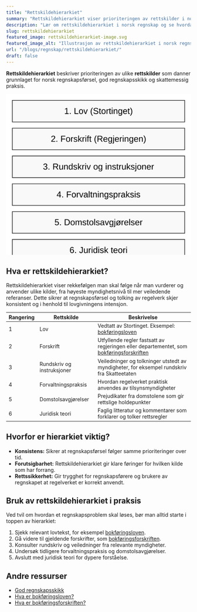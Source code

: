 ```yaml
---
title: "Rettskildehierarkiet"
summary: "Rettskildehierarkiet viser prioriteringen av rettskilder i norsk regnskap, fra lover og forskrifter til forvaltningspraksis og juridisk teori."
description: "Lær om rettskildehierarkiet i norsk regnskap og se hvordan lover, forskrifter, praksis og teoretiske kilder prioriteres ved regnskapsførsel."
slug: rettskildehierarkiet
featured_image: rettskildehierarkiet-image.svg
featured_image_alt: "Illustrasjon av rettskildehierarkiet i norsk regnskap"
url: "/blogs/regnskap/rettskildehierarkiet/"
draft: false
---
```


**Rettskildehierarkiet** beskriver prioriteringen av ulike **rettskilder** som danner grunnlaget for norsk regnskapsførsel, god regnskapsskikk og skattemessig praksis.

![Illustrasjon av rettskildehierarkiet i norsk regnskap](rettskildehierarkiet-image.svg)

## Hva er rettskildehierarkiet?

Rettskildehierarkiet viser rekkefølgen man skal følge når man vurderer og anvender ulike kilder, fra høyeste myndighetsnivå til mer veiledende referanser. Dette sikrer at regnskapsførsel og tolking av regelverk skjer konsistent og i henhold til lovgivningens intensjon.

| Rangering | Rettskilde                  | Beskrivelse                                                                                                         |
|-----------|-----------------------------|---------------------------------------------------------------------------------------------------------------------|
| 1         | Lov                         | Vedtatt av Stortinget. Eksempel: [bokføringsloven](/blogs/regnskap/hva-er-bokforingsloven "Hva er Bokføringsloven? Komplett Guide til Norsk Bokføringslovgivning")        |
| 2         | Forskrift                   | Utfyllende regler fastsatt av regjeringen eller departementet, som [bokføringsforskriften](/blogs/regnskap/hva-er-bokforingsforskriften "Hva er Bokføringsforskriften? Detaljert Guide til Norske Bokføringsregler") |
| 3         | Rundskriv og instruksjoner  | Veiledninger og tolkninger utstedt av myndigheter, for eksempel rundskriv fra Skatteetaten                             |
| 4         | Forvaltningspraksis         | Hvordan regelverket praktisk anvendes av tilsynsmyndigheter                                                          |
| 5         | Domstolsavgjørelser         | Prejudikater fra domstolene som gir rettslige holdepunkter                                                            |
| 6         | Juridisk teori              | Faglig litteratur og kommentarer som forklarer og tolker rettsregler                                                  |

## Hvorfor er hierarkiet viktig?

- **Konsistens:** Sikrer at regnskapsførsel følger samme prioriteringer over tid.
- **Forutsigbarhet:** Rettskildehierarkiet gir klare føringer for hvilken kilde som har forrang.
- **Rettssikkerhet:** Gir trygghet for regnskapsførere og brukere av regnskapet at regelverket er korrekt anvendt.

## Bruk av rettskildehierarkiet i praksis

Ved tvil om hvordan et regnskapsproblem skal løses, bør man alltid starte i toppen av hierarkiet:

1. Sjekk relevant lovtekst, for eksempel [bokføringsloven](/blogs/regnskap/hva-er-bokforingsloven "Hva er Bokføringsloven? Komplett Guide til Norsk Bokføringslovgivning").
2. Gå videre til gjeldende forskrifter, som [bokføringsforskriften](/blogs/regnskap/hva-er-bokforingsforskriften "Hva er Bokføringsforskriften? Detaljert Guide til Norske Bokføringsregler").
3. Konsulter rundskriv og veiledninger fra relevante myndigheter.
4. Undersøk tidligere forvaltningspraksis og domstolsavgjørelser.
5. Avslutt med juridisk teori for dypere forståelse.

## Andre ressurser

* [God regnskapsskikk](/blogs/regnskap/god-regnskapsskikk "God regnskapsskikk i Norge")
* [Hva er bokføringsloven?](/blogs/regnskap/hva-er-bokforingsloven "Hva er Bokføringsloven? Komplett Guide til Norsk Bokføringslovgivning")
* [Hva er bokføringsforskriften?](/blogs/regnskap/hva-er-bokforingsforskriften "Hva er Bokføringsforskriften? Detaljert Guide til Norske Bokføringsregler")
